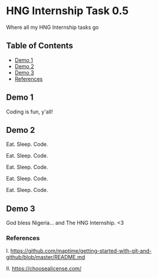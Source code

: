 # HNG Internship Task 0.5
Where all my HNG Internship tasks go

## Table of Contents
* [Demo 1](#demo-1)
* [Demo 2](#demo-2)
* [Demo 3](#demo-3)
* [References](#references)

## Demo 1
Coding is fun, y'all!

## Demo 2
Eat. Sleep. Code.

Eat. Sleep. Code.

Eat. Sleep. Code.

Eat. Sleep. Code.

Eat. Sleep. Code.

## Demo 3
God bless Nigeria... and The HNG Internship. <3

### References
I. https://github.com/maptime/getting-started-with-git-and-github/blob/master/README.md

II. https://choosealicense.com/
